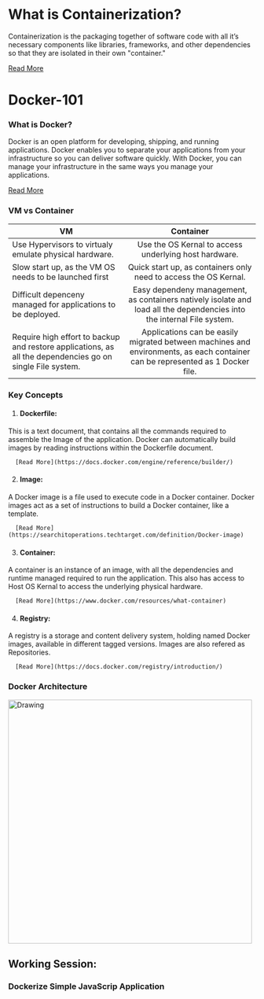 # What is Containerization?
Containerization is the packaging together of software code with all it’s necessary components like libraries, frameworks, and other dependencies so that they are isolated in their own "container."

[Read More](https://www.redhat.com/en/topics/cloud-native-apps/what-is-containerization)

# Docker-101

### What is Docker?
Docker is an open platform for developing, shipping, and running applications. Docker enables you to separate your applications from your infrastructure so you can deliver software quickly. With Docker, you can manage your infrastructure in the same ways you manage your applications.

[Read More](https://docs.docker.com/get-started/overview/)

### VM vs Container

| VM        | Container         |
| ------------- |:-------------:|
| Use Hypervisors to virtualy emulate physical hardware. | Use the OS Kernal to access underlying host hardware. |
| Slow start up, as the VM OS needs to be launched first | Quick start up, as containers only need to access the OS Kernal. |
| Difficult depenceny managed for applications to be deployed. | Easy dependeny management, as containers natively isolate and load all the dependencies into the internal File system. |
| Require high effort to backup and restore applications, as all the dependencies go on single File system. | Applications can be easily migrated between machines and environments, as each container can be represented as 1 Docker file. |

### Key Concepts
1. #### Dockerfile: 

This is a text document, that contains all the commands required to assemble the Image of the application. Docker can automatically build images by reading instructions within the Dockerfile document.

      [Read More](https://docs.docker.com/engine/reference/builder/)

2. #### Image: 

A Docker image is a file used to execute code in a Docker container. Docker images act as a set of instructions to build a Docker container, like a template.

      [Read More](https://searchitoperations.techtarget.com/definition/Docker-image)

3. #### Container: 

A container is an instance of an image, with all the dependencies and runtime managed required to run the application. This also has access to Host OS Kernal to access the underlying physical hardware.

      [Read More](https://www.docker.com/resources/what-container)

4. #### Registry: 

A registry is a storage and content delivery system, holding named Docker images, available in different tagged versions. Images are also refered as Repositories.

      [Read More](https://docs.docker.com/registry/introduction/)


### Docker Architecture
<img width="496" alt="Drawing" src="https://user-images.githubusercontent.com/30496850/143784915-4d8cd80d-79ac-4fc0-b7d7-de306ead35d0.png">

## Working Session:
### Dockerize Simple JavaScrip Application


